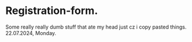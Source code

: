 # Registration-form.
Some really really dumb stuff that ate my head just cz i copy pasted things. 22.07.2024, Monday.

